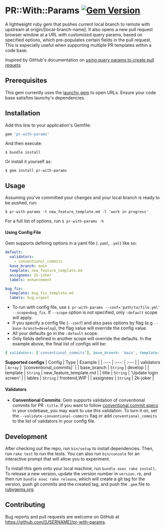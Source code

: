 # PR::With::Params [![Gem Version](https://badge.fury.io/rb/pr-with-params.svg)](https://badge.fury.io/rb/pr-with-params)
A lightweight ruby gem that pushes current local branch to remote with upstream at origin/[local-branch-name]. It also opens a new pull request browser window at a URL with customized query params, based on specified options, which pre-populates certain fields in the pull request. This is especially useful when supporting multiple PR templates within a code base.

Inspired by GitHub's documentation on [using query params to create pull requets](https://docs.github.com/en/pull-requests/collaborating-with-pull-requests/proposing-changes-to-your-work-with-pull-requests/using-query-parameters-to-create-a-pull-request)

## Prerequisites
This gem currently uses the [launchy gem](https://github.com/copiousfreetime/launchy) to open URLs. Ensure your code base satisfies launchy's dependencies.

## Installation

Add this line to your application's Gemfile:

```ruby
gem 'pr-with-params'
```

And then execute:

    $ bundle install

Or install it yourself as:

    $ gem install pr-with-params

## Usage

Assuming you've committed your changes and your local branch is ready to be pushed, run:

```
$ pr-with-params -t new_feature_template.md -l 'work in progress'
```

For a full list of options, run `$ pr-with-params -h`

#### Using Config File

Gem supports defining options in a yaml file (`.yaml`, `.yml`) like so:
```yaml
default:
  validators:
    - conventional_commits
  base_branch: main
  template: new_feature_template.md
  assignees: 2k-joker
  labels: enhancement

bug_fix:
  template: bug_fix_template.md
  labels: bug,urgent
```

* To run with config file, use `$ pr-with-params --conf='path/to/file.yml' --scope=bug_fix`. If `--scope` option is not specified, only `:default` scope will apply.
* If you specify a config file (`--conf`) and also pass options by flag (e.g `--base-branch=develop`), the flag value will override the config value.
* All your defaults go in the `:default` scope.
* Only fields defined in another scope will override the defaults. In the example above, the final list of configs will be:

```ruby
{ validators: ['conventional_commits'], base_branch: 'main', template: 'bug_fix_template.md', assignees: '2k-joker', labels: 'bug,urgent' }
```

**Supported configs**
| Config | Type | Example |
| :--- | :---: | :--- |
| validators | `Array` | \`[conventional_commits]\` |
| base_branch | `String` | develop |
| template | `String` | new_feature_template.md |
| title | `String` | 'Update login screen' |
| lables | `String` | frontend,WIP |
| assignees | `String` | 2k-joker |

#### Validators
* **Conventional Commits**: Gem supports validation of conventional commits for PR `:title`. If you want to follow [conventional commit specs](https://www.conventionalcommits.org/en/v1.0.0/#specification) in your codebase, you may want to use this validation. To turn it on, set the `--validate-conventional-commits` flag or add `conventional_commits` to the list of validators in your config file.

## Development

After checking out the repo, run `bin/setup` to install dependencies. Then, run `rake test` to run the tests. You can also run `bin/console` for an interactive prompt that will allow you to experiment.

To install this gem onto your local machine, run `bundle exec rake install`. To release a new version, update the version number in `version.rb`, and then run `bundle exec rake release`, which will create a git tag for the version, push git commits and the created tag, and push the `.gem` file to [rubygems.org](https://rubygems.org).

## Contributing

Bug reports and pull requests are welcome on GitHub at https://github.com/[USERNAME]/pr-with-params.
